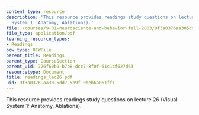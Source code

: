 ```yaml
---
content_type: resource
description: 'This resource provides readings study questions on lecture 26 (Visual
  System 1: Anatomy, Ablations).'
file: /courses/9-01-neuroscience-and-behavior-fall-2003/9f3a0376aa305dd75b9f0beb6a061ff1_readings_lec26.pdf
file_type: application/pdf
learning_resource_types:
- Readings
ocw_type: OCWFile
parent_title: Readings
parent_type: CourseSection
parent_uid: 726f60b9-b7b8-dcc7-8f0f-61c1cf627d63
resourcetype: Document
title: readings_lec26.pdf
uid: 9f3a0376-aa30-5dd7-5b9f-0beb6a061ff1
---
```

This resource provides readings study questions on lecture 26 (Visual System 1: Anatomy, Ablations).

